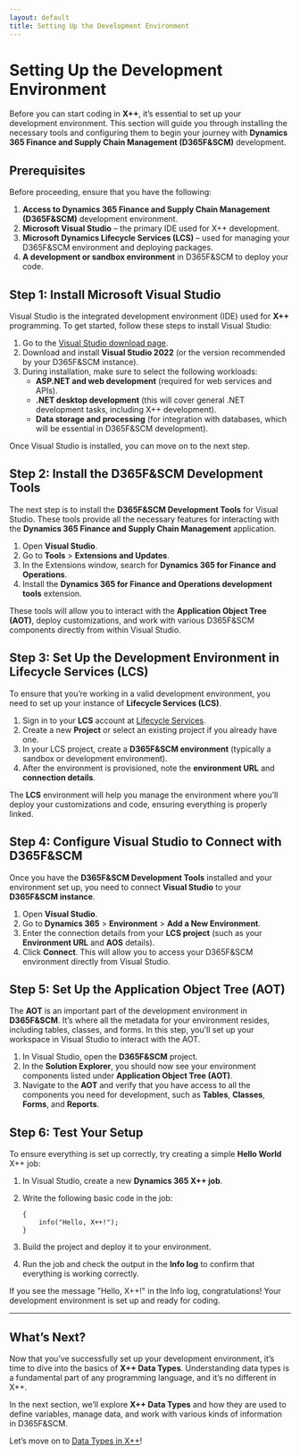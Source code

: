 ```yaml
---
layout: default
title: Setting Up the Development Environment
---
```


# Setting Up the Development Environment

Before you can start coding in **X++**, it’s essential to set up your development environment. This section will guide you through installing the necessary tools and configuring them to begin your journey with **Dynamics 365 Finance and Supply Chain Management (D365F&SCM)** development.

## Prerequisites

Before proceeding, ensure that you have the following:

1. **Access to Dynamics 365 Finance and Supply Chain Management (D365F&SCM)** development environment.
2. **Microsoft Visual Studio** – the primary IDE used for X++ development.
3. **Microsoft Dynamics Lifecycle Services (LCS)** – used for managing your D365F&SCM environment and deploying packages.
4. **A development or sandbox environment** in D365F&SCM to deploy your code.

## Step 1: Install Microsoft Visual Studio

Visual Studio is the integrated development environment (IDE) used for **X++** programming. To get started, follow these steps to install Visual Studio:

1. Go to the [Visual Studio download page](https://visualstudio.microsoft.com/).
2. Download and install **Visual Studio 2022** (or the version recommended by your D365F&SCM instance).
3. During installation, make sure to select the following workloads:
   - **ASP.NET and web development** (required for web services and APIs).
   - **.NET desktop development** (this will cover general .NET development tasks, including X++ development).
   - **Data storage and processing** (for integration with databases, which will be essential in D365F&SCM development).

Once Visual Studio is installed, you can move on to the next step.

## Step 2: Install the D365F&SCM Development Tools

The next step is to install the **D365F&SCM Development Tools** for Visual Studio. These tools provide all the necessary features for interacting with the **Dynamics 365 Finance and Supply Chain Management** application.

1. Open **Visual Studio**.
2. Go to **Tools** > **Extensions and Updates**.
3. In the Extensions window, search for **Dynamics 365 for Finance and Operations**.
4. Install the **Dynamics 365 for Finance and Operations development tools** extension.

These tools will allow you to interact with the **Application Object Tree (AOT)**, deploy customizations, and work with various D365F&SCM components directly from within Visual Studio.

## Step 3: Set Up the Development Environment in Lifecycle Services (LCS)

To ensure that you’re working in a valid development environment, you need to set up your instance of **Lifecycle Services (LCS)**.

1. Sign in to your **LCS** account at [Lifecycle Services](https://lcs.dynamics.com/).
2. Create a new **Project** or select an existing project if you already have one.
3. In your LCS project, create a **D365F&SCM environment** (typically a sandbox or development environment).
4. After the environment is provisioned, note the **environment URL** and **connection details**.

The **LCS** environment will help you manage the environment where you’ll deploy your customizations and code, ensuring everything is properly linked.

## Step 4: Configure Visual Studio to Connect with D365F&SCM

Once you have the **D365F&SCM Development Tools** installed and your environment set up, you need to connect **Visual Studio** to your **D365F&SCM instance**.

1. Open **Visual Studio**.
2. Go to **Dynamics 365** > **Environment** > **Add a New Environment**.
3. Enter the connection details from your **LCS project** (such as your **Environment URL** and **AOS** details).
4. Click **Connect**. This will allow you to access your D365F&SCM environment directly from Visual Studio.

## Step 5: Set Up the Application Object Tree (AOT)

The **AOT** is an important part of the development environment in **D365F&SCM**. It’s where all the metadata for your environment resides, including tables, classes, and forms. In this step, you'll set up your workspace in Visual Studio to interact with the AOT.

1. In Visual Studio, open the **D365F&SCM** project.
2. In the **Solution Explorer**, you should now see your environment components listed under **Application Object Tree (AOT)**.
3. Navigate to the **AOT** and verify that you have access to all the components you need for development, such as **Tables**, **Classes**, **Forms**, and **Reports**.

## Step 6: Test Your Setup

To ensure everything is set up correctly, try creating a simple **Hello World** X++ job:

1. In Visual Studio, create a new **Dynamics 365 X++ job**.
2. Write the following basic code in the job:
   
   ```static void HelloWorld(Args _args)  
   {  
       info("Hello, X++!");  
   }
3. Build the project and deploy it to your environment.
4. Run the job and check the output in the **Info log** to confirm that everything is working correctly.

If you see the message "Hello, X++!" in the Info log, congratulations! Your development environment is set up and ready for coding.

---

## What’s Next?

Now that you’ve successfully set up your development environment, it’s time to dive into the basics of **X++ Data Types**. Understanding data types is a fundamental part of any programming language, and it’s no different in X++.

In the next section, we’ll explore **X++ Data Types** and how they are used to define variables, manage data, and work with various kinds of information in D365F&SCM.

Let’s move on to [Data Types in X++](data-types.md)!
